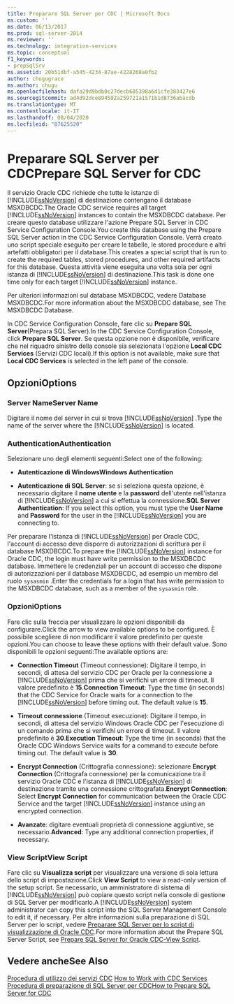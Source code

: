 ```yaml
---
title: Preparare SQL Server per CDC | Microsoft Docs
ms.custom: ''
ms.date: 06/13/2017
ms.prod: sql-server-2014
ms.reviewer: ''
ms.technology: integration-services
ms.topic: conceptual
f1_keywords:
- prepSqlSrv
ms.assetid: 20b51dbf-a545-4234-87ae-4228268a0fb2
author: chugugrace
ms.author: chugu
ms.openlocfilehash: dafa29d9bdb0c27decb605398a6d1cfe383427e6
ms.sourcegitcommit: ad4d92dce894592a259721a1571b1d8736abacdb
ms.translationtype: MT
ms.contentlocale: it-IT
ms.lasthandoff: 08/04/2020
ms.locfileid: "87625520"
---
```

# <a name="prepare-sql-server-for-cdc"></a><span data-ttu-id="1cab8-102">Preparare SQL Server per CDC</span><span class="sxs-lookup"><span data-stu-id="1cab8-102">Prepare SQL Server for CDC</span></span>
  <span data-ttu-id="1cab8-103">Il servizio Oracle CDC richiede che tutte le istanze di [!INCLUDE[ssNoVersion](../../includes/ssnoversion-md.md)] di destinazione contengano il database MSXDBCDC.</span><span class="sxs-lookup"><span data-stu-id="1cab8-103">The Oracle CDC service requires all target [!INCLUDE[ssNoVersion](../../includes/ssnoversion-md.md)] instances to contain the MSXDBCDC database.</span></span> <span data-ttu-id="1cab8-104">Per creare questo database utilizzare l'azione Prepare SQL Server in CDC Service Configuration Console.</span><span class="sxs-lookup"><span data-stu-id="1cab8-104">You create this database using the Prepare SQL Server action in the CDC Service Configuration Console.</span></span> <span data-ttu-id="1cab8-105">Verrà creato uno script speciale eseguito per creare le tabelle, le stored procedure e altri artefatti obbligatori per il database.</span><span class="sxs-lookup"><span data-stu-id="1cab8-105">This creates a special script that is run to create the required tables, stored procedures, and other required artifacts for this database.</span></span> <span data-ttu-id="1cab8-106">Questa attività viene eseguita una volta sola per ogni istanza di [!INCLUDE[ssNoVersion](../../includes/ssnoversion-md.md)] di destinazione.</span><span class="sxs-lookup"><span data-stu-id="1cab8-106">This task is done one time only for each target [!INCLUDE[ssNoVersion](../../includes/ssnoversion-md.md)] instance.</span></span>  
  
 <span data-ttu-id="1cab8-107">Per ulteriori informazioni sul database MSXDBCDC, vedere Database MSXDBCDC.</span><span class="sxs-lookup"><span data-stu-id="1cab8-107">For more information about the MSXDBCDC database, see The MSXDBCDC Database.</span></span>  
  
 <span data-ttu-id="1cab8-108">In CDC Service Configuration Console, fare clic su **Prepare SQL Server**(Prepara SQL Server).</span><span class="sxs-lookup"><span data-stu-id="1cab8-108">In the CDC Service Configuration Console, click **Prepare SQL Server**.</span></span> <span data-ttu-id="1cab8-109">Se questa opzione non è disponibile, verificare che nel riquadro sinistro della console sia selezionata l'opzione **Local CDC Services** (Servizi CDC locali).</span><span class="sxs-lookup"><span data-stu-id="1cab8-109">If this option is not available, make sure that **Local CDC Services** is selected in the left pane of the console.</span></span>  
  
## <a name="options"></a><span data-ttu-id="1cab8-110">Opzioni</span><span class="sxs-lookup"><span data-stu-id="1cab8-110">Options</span></span>  
  
### <a name="server-name"></a><span data-ttu-id="1cab8-111">Server Name</span><span class="sxs-lookup"><span data-stu-id="1cab8-111">Server Name</span></span>  
 <span data-ttu-id="1cab8-112">Digitare il nome del server in cui si trova [!INCLUDE[ssNoVersion](../../includes/ssnoversion-md.md)] .</span><span class="sxs-lookup"><span data-stu-id="1cab8-112">Type the name of the server where the [!INCLUDE[ssNoVersion](../../includes/ssnoversion-md.md)] is located.</span></span>  
  
### <a name="authentication"></a><span data-ttu-id="1cab8-113">Authentication</span><span class="sxs-lookup"><span data-stu-id="1cab8-113">Authentication</span></span>  
 <span data-ttu-id="1cab8-114">Selezionare uno degli elementi seguenti:</span><span class="sxs-lookup"><span data-stu-id="1cab8-114">Select one of the following:</span></span>  
  
-   <span data-ttu-id="1cab8-115">**Autenticazione di Windows**</span><span class="sxs-lookup"><span data-stu-id="1cab8-115">**Windows Authentication**</span></span>  
  
-   <span data-ttu-id="1cab8-116">**Autenticazione di SQL Server**: se si seleziona questa opzione, è necessario digitare il **nome utente** e la **password** dell'utente nell'istanza di [!INCLUDE[ssNoVersion](../../includes/ssnoversion-md.md)] a cui si effettua la connessione.</span><span class="sxs-lookup"><span data-stu-id="1cab8-116">**SQL Server Authentication**: If you select this option, you must type the **User Name** and **Password** for the user in the [!INCLUDE[ssNoVersion](../../includes/ssnoversion-md.md)] you are connecting to.</span></span>  
  
 <span data-ttu-id="1cab8-117">Per preparare l'istanza di [!INCLUDE[ssNoVersion](../../includes/ssnoversion-md.md)] per Oracle CDC, l'account di accesso deve disporre di autorizzazioni di scrittura per il database MSXDBCDC.</span><span class="sxs-lookup"><span data-stu-id="1cab8-117">To prepare the [!INCLUDE[ssNoVersion](../../includes/ssnoversion-md.md)] instance for Oracle CDC, the login must have write permission to the MSXDBCDC database.</span></span> <span data-ttu-id="1cab8-118">Immettere le credenziali per un account di accesso che dispone di autorizzazioni per il database MSXDBCDC, ad esempio un membro del ruolo `sysasmin` .</span><span class="sxs-lookup"><span data-stu-id="1cab8-118">Enter the credentials for a login that has write permission to the MSXDBCDC database, such as a member of the `sysasmin` role.</span></span>  
  
### <a name="options"></a><span data-ttu-id="1cab8-119">Opzioni</span><span class="sxs-lookup"><span data-stu-id="1cab8-119">Options</span></span>  
 <span data-ttu-id="1cab8-120">Fare clic sulla freccia per visualizzare le opzioni disponibili da configurare.</span><span class="sxs-lookup"><span data-stu-id="1cab8-120">Click the arrow to view available options to be configured.</span></span> <span data-ttu-id="1cab8-121">È possibile scegliere di non modificare il valore predefinito per queste opzioni.</span><span class="sxs-lookup"><span data-stu-id="1cab8-121">You can choose to leave these options with their default value.</span></span> <span data-ttu-id="1cab8-122">Sono disponibili le opzioni seguenti:</span><span class="sxs-lookup"><span data-stu-id="1cab8-122">The available options are:</span></span>  
  
-   <span data-ttu-id="1cab8-123">**Connection Timeout** (Timeout connessione): Digitare il tempo, in secondi, di attesa del servizio CDC per Oracle per la connessione a [!INCLUDE[ssNoVersion](../../includes/ssnoversion-md.md)] prima che si verifichi un errore di timeout. Il valore predefinito è **15**.</span><span class="sxs-lookup"><span data-stu-id="1cab8-123">**Connection Timeout**: Type the time (in seconds) that the CDC Service for Oracle waits for a connection to the [!INCLUDE[ssNoVersion](../../includes/ssnoversion-md.md)] before timing out. The default value is **15**.</span></span>  
  
-   <span data-ttu-id="1cab8-124">**Timeout connessione** (Timeout esecuzione): Digitare il tempo, in secondi, di attesa del servizio Windows Oracle CDC per l'esecuzione di un comando prima che si verifichi un errore di timeout. Il valore predefinito è **30**.</span><span class="sxs-lookup"><span data-stu-id="1cab8-124">**Execution Timeout**: Type the time (in seconds) that the Oracle CDC Windows Service waits for a command to execute before timing out. The default value is **30**.</span></span>  
  
-   <span data-ttu-id="1cab8-125">**Encrypt Connection** (Crittografia connessione): selezionare **Encrypt Connection** (Crittografa connessione) per la comunicazione tra il servizio Oracle CDC e l'istanza di [!INCLUDE[ssNoVersion](../../includes/ssnoversion-md.md)] di destinazione tramite una connessione crittografata.</span><span class="sxs-lookup"><span data-stu-id="1cab8-125">**Encrypt Connection**: Select **Encrypt Connection** for communication between the Oracle CDC Service and the target [!INCLUDE[ssNoVersion](../../includes/ssnoversion-md.md)] instance using an encrypted connection.</span></span>  
  
-   <span data-ttu-id="1cab8-126">**Avanzate**: digitare eventuali proprietà di connessione aggiuntive, se necessario.</span><span class="sxs-lookup"><span data-stu-id="1cab8-126">**Advanced**: Type any additional connection properties, if necessary.</span></span>  
  
### <a name="view-script"></a><span data-ttu-id="1cab8-127">View Script</span><span class="sxs-lookup"><span data-stu-id="1cab8-127">View Script</span></span>  
 <span data-ttu-id="1cab8-128">Fare clic su **Visualizza script** per visualizzare una versione di sola lettura dello script di impostazione.</span><span class="sxs-lookup"><span data-stu-id="1cab8-128">Click **View Script** to view a read-only version of the setup script.</span></span> <span data-ttu-id="1cab8-129">Se necessario, un amministratore di sistema di [!INCLUDE[ssNoVersion](../../includes/ssnoversion-md.md)] può copiare questo script nella console di gestione di SQL Server per modificarlo.</span><span class="sxs-lookup"><span data-stu-id="1cab8-129">A [!INCLUDE[ssNoVersion](../../includes/ssnoversion-md.md)] system administrator can copy this script into the SQL Server Management Console to edit it, if necessary.</span></span> <span data-ttu-id="1cab8-130">Per altre informazioni sulla preparazione di SQL Server per lo script, vedere [Preparare SQL Server per lo script di visualizzazione di Oracle CDC](prepare-sql-server-for-oracle-cdc-view-script.md).</span><span class="sxs-lookup"><span data-stu-id="1cab8-130">For more information about the Prepare SQL Server Script, see [Prepare SQL Server for Oracle CDC-View Script](prepare-sql-server-for-oracle-cdc-view-script.md).</span></span>  
  
## <a name="see-also"></a><span data-ttu-id="1cab8-131">Vedere anche</span><span class="sxs-lookup"><span data-stu-id="1cab8-131">See Also</span></span>  
 <span data-ttu-id="1cab8-132">[Procedura di utilizzo dei servizi CDC](work-with-cdc-services.md) </span><span class="sxs-lookup"><span data-stu-id="1cab8-132">[How to Work with CDC Services](work-with-cdc-services.md) </span></span>  
 [<span data-ttu-id="1cab8-133">Procedura di preparazione di SQL Server per CDC</span><span class="sxs-lookup"><span data-stu-id="1cab8-133">How to Prepare SQL Server for CDC</span></span>](prepare-sql-server-for-cdc.md)  
  
  
